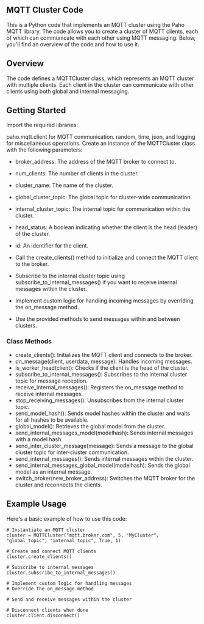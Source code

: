 ## MQTT Cluster Code
This is a Python code that implements an MQTT cluster using the Paho MQTT library. The code allows you to create a cluster of MQTT clients, each of which can communicate with each other using MQTT messaging. Below, you'll find an overview of the code and how to use it.

## Overview
The code defines a MQTTCluster class, which represents an MQTT cluster with multiple clients. Each client in the cluster can communicate with other clients using both global and internal messaging.

## Getting Started
Import the required libraries:

paho.mqtt.client for MQTT communication.
random, time, json, and logging for miscellaneous operations.
Create an instance of the MQTTCluster class with the following parameters:

* broker_address: The address of the MQTT broker to connect to.
* num_clients: The number of clients in the cluster.
* cluster_name: The name of the cluster.
* global_cluster_topic: The global topic for cluster-wide communication.
* internal_cluster_topic: The internal topic for communication within the cluster.
* head_status: A boolean indicating whether the client is the head (leader) of the cluster.
* id: An identifier for the client.
* Call the create_clients() method to initialize and connect the MQTT client to the broker.

* Subscribe to the internal cluster topic using subscribe_to_internal_messages() if you want to receive internal messages within the cluster.

* Implement custom logic for handling incoming messages by overriding the on_message method.

* Use the provided methods to send messages within and between clusters.

### Class Methods
* create_clients(): Initializes the MQTT client and connects to the broker.
* on_message(client, userdata, message): Handles incoming messages.
* is_worker_head(client): Checks if the client is the head of the cluster.
* subscribe_to_internal_messages(): Subscribes to the internal cluster topic for message reception.
* receive_internal_messages(): Registers the on_message method to receive internal messages.
* stop_receiving_messages(): Unsubscribes from the internal cluster topic.
* send_model_hash(): Sends model hashes within the cluster and waits for all hashes to be available.
* global_model(): Retrieves the global model from the cluster.
* send_internal_messages_model(modelhash): Sends internal messages with a model hash.
* send_inter_cluster_message(message): Sends a message to the global cluster topic for inter-cluster communication.
* send_internal_messages(): Sends internal messages within the cluster.
* send_internal_messages_global_model(modelhash): Sends the global model as an internal message.
* switch_broker(new_broker_address): Switches the MQTT broker for the cluster and reconnects the clients.

## Example Usage
Here's a basic example of how to use this code:


```
# Instantiate an MQTT cluster
cluster = MQTTCluster("mqtt.broker.com", 5, "MyCluster", "global_topic", "internal_topic", True, 1)

# Create and connect MQTT clients
cluster.create_clients()

# Subscribe to internal messages
cluster.subscribe_to_internal_messages()

# Implement custom logic for handling messages
# Override the on_message method

# Send and receive messages within the cluster

# Disconnect clients when done
cluster.client.disconnect()
```